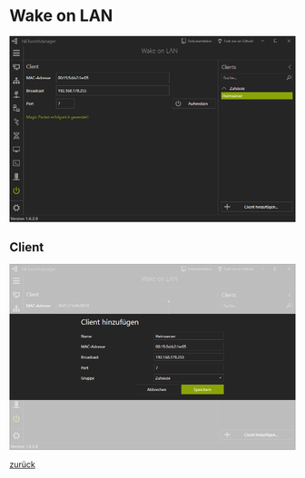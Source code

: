 # Wake on LAN

![Wake on LAN](../../_images/WakeOnLAN.de-DE.png)

## Client

![Wake on LAN / Client](../../_images/WakeOnLAN_Client.de-DE.png)

[zurück](../README.md)